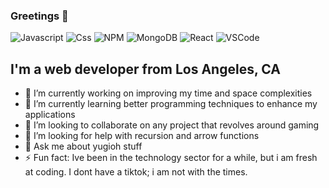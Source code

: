 ### Greetings 👋
![Javascript](https://img.shields.io/badge/JavaScript-F7DF1E?style=for-the-badge&logo=javascript&logoColor=black) ![Css](https://img.shields.io/badge/CSS-239120?&style=for-the-badge&logo=css3&logoColor=white) ![NPM](https://img.shields.io/badge/npm-CB3837?style=for-the-badge&logo=npm&logoColor=white) ![MongoDB](https://img.shields.io/badge/MongoDB-4EA94B?style=for-the-badge&logo=mongodb&logoColor=white) ![React](https://img.shields.io/badge/React-20232A?style=for-the-badge&logo=react&logoColor=61DAFB) ![VSCode](https://img.shields.io/badge/VSCode-0078D4?style=for-the-badge&logo=visual%20studio%20code&logoColor=white)

## I'm a web developer from Los Angeles, CA

- 🔭 I’m currently working on improving my time and space complexities
- 🌱 I’m currently learning better programming techniques to enhance my applications
- 👯 I’m looking to collaborate on any project that revolves around gaming
- 🤔 I’m looking for help with recursion and arrow functions
- 💬 Ask me about yugioh stuff
- ⚡ Fun fact: Ive been in the technology sector for a while, but i am fresh at coding. I dont have a tiktok; i am not with the times.
